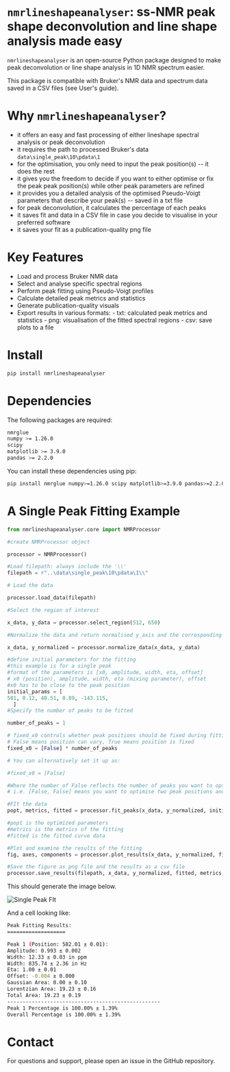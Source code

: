 # ``nmrlineshapeanalyser``: ss-NMR peak shape deconvolution and line shape analysis made easy

``nmrlineshapeanalyser`` is an open-source Python package designed to make peak deconvolution or line shape analysis in 1D NMR spectrum easier.

This package is compatible with Bruker's NMR data and spectrum data saved in a CSV files (see User's guide).

# Why ``nmrlineshapeanalyser``?
  - it offers an easy and fast processing of either lineshape spectral analysis or peak deconvolution
  - it requires the path to processed Bruker's data ``data\single_peak\10\pdata\1`` 
  - for the optimisation, you only need to input the peak position(s) -- it does the rest
  - it gives you the freedom to decide if you want to either optimise or fix the peak peak position(s) while other peak parameters are refined
  - it provides you a detailed analysis of the optimised Pseudo-Voigt parameters that describe your peak(s) -- saved in a txt file
  - for peak deconvolution, it calculates the percentage of each peaks 
  - it saves fit and data in a CSV file in case you decide to visualise in your preferred software
  - it saves your fit as a publication-quality png file 

# Key Features

 - Load and process Bruker NMR data
 - Select and analyse specific spectral regions
 - Perform peak fitting using Pseudo-Voigt profiles
 - Calculate detailed peak metrics and statistics
 - Generate publication-quality visuals
 - Export results in various formats:
       - txt: calculated peak metrics and statistics
       - png: visualisation of the fitted spectral regions
       - csv: save plots to a file
  
# Install

```bash
pip install nmrlineshapeanalyser
```

# Dependencies

The following packages are required:

```bash
nmrglue 
numpy >= 1.26.0
scipy 
matplotlib >= 3.9.0
pandas >= 2.2.0
```

You can install these dependencies using pip:

```bash
pip install nmrglue numpy>=1.26.0 scipy matplotlib>=3.9.0 pandas>=2.2.0
```

# A Single Peak Fitting Example
```python
from nmrlineshapeanalyser.core import NMRProcessor

#create NMRProcessor object

processor = NMRProcessor()

#Load filepath: always include the '\\'
filepath = r"..\data\single_peak\10\pdata\1\\"

# Load the data

processor.load_data(filepath)

#Select the region of interest

x_data, y_data = processor.select_region(512, 650)

#Normalize the data and return normalised y_axis and the corresponding x_axis

x_data, y_normalized = processor.normalize_data(x_data, y_data)

#define initial parameters for the fitting
#this example is for a single peak
#format of the parameters is [x0, amplitude, width, eta, offset]
# x0 (position), amplitude, width, eta (mixing parameter), offset
#x0 has to be close to the peak position
initial_params = [
581, 0.12, 40.51, 0.89, -143.115, 
  ]
#Specify the number of peaks to be fitted

number_of_peaks = 1

# fixed_x0 controls whether peak positions should be fixed during fitting
# False means position can vary, True means position is fixed
fixed_x0 = [False] * number_of_peaks

# You can alternatively set it up as:

#fixed_x0 = [False] 

#Where the number of False reflects the number of peaks you want to optimise 
# i.e. [False, False] means you want to optimise two peak positions and so on

#FIt the data
popt, metrics, fitted = processor.fit_peaks(x_data, y_normalized, initial_params, fixed_x0)

#popt is the optimized parameters
#metrics is the metrics of the fitting
#fitted is the fitted curve data

#Plot and examine the results of the fitting
fig, axes, components = processor.plot_results(x_data, y_normalized, fitted, popt)

#Save the figure as png file and the results as a csv file
processor.save_results(filepath, x_data, y_normalized, fitted, metrics, popt, components)
```
This should generate the image below.

![Single Peak FIt](data/single_peak/10/pdata/1/pseudoVoigtPeakFit.png)

And a cell looking like:

```bash
Peak Fitting Results:
===================

Peak 1 (Position: 582.01 ± 0.01):
Amplitude: 0.993 ± 0.002
Width: 12.33 ± 0.03 in ppm
Width: 835.74 ± 2.36 in Hz
Eta: 1.00 ± 0.01
Offset: -0.004 ± 0.000
Gaussian Area: 0.00 ± 0.10
Lorentzian Area: 19.23 ± 0.16
Total Area: 19.23 ± 0.19
--------------------------------------------------
Peak 1 Percentage is 100.00% ± 1.39%
Overall Percentage is 100.00% ± 1.39%
```



# Contact

For questions and support, please open an issue in the GitHub repository.
